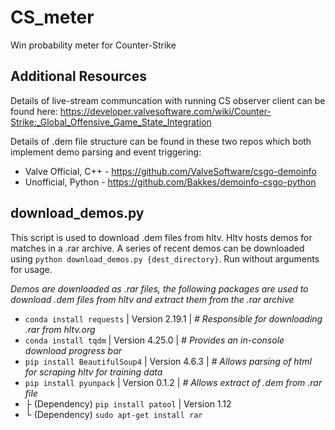 # CS_meter
Win probability meter for Counter-Strike

## Additional Resources

Details of live-stream communcation with running CS observer client can be found here: https://developer.valvesoftware.com/wiki/Counter-Strike:_Global_Offensive_Game_State_Integration

Details of .dem file structure can be found in these two repos which both implement demo parsing and event triggering:
* Valve Official, C++ - https://github.com/ValveSoftware/csgo-demoinfo
* Unofficial, Python - https://github.com/Bakkes/demoinfo-csgo-python



## download_demos.py
This script is used to download .dem files from hltv. Hltv hosts demos for matches in a .rar archive. A series of recent demos can be downloaded using `python download_demos.py {dest_directory}`. Run without arguments for usage.

_Demos are downloaded as .rar files, the following packages are used to download .dem files from hltv and extract them from the .rar archive_
- `conda install requests` | Version 2.19.1 | _# Responsible for downloading .rar from hltv.org_
- `conda install tqdm` | Version 4.25.0 | _# Provides an in-console download progress bar_
- `pip install BeautifulSoup4` | Version 4.6.3 | _# Allows parsing of html for scraping hltv for training data_
- `pip install pyunpack` | Version 0.1.2 | _# Allows extract of .dem from .rar file_
- ├ (Dependency) `pip install patool` | Version 1.12
- └ (Dependency) `sudo apt-get install rar`
